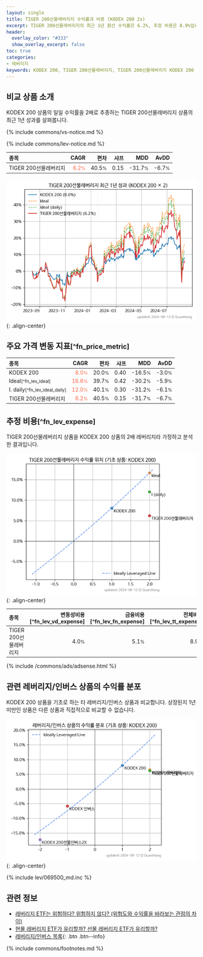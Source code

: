 ```yaml
---
layout: single
title: TIGER 200선물레버리지 수익률과 비용 (KODEX 200 2x)
excerpt: TIGER 200선물레버리지의 최근 1년 환산 수익률은 6.2%, 추정 비용은 8.9%입니다.
header:
  overlay_color: "#333"
  show_overlay_excerpt: false
toc: true
categories:
- 레버리지
keywords: KODEX 200, TIGER 200선물레버리지, TIGER 200선물레버리지 KODEX 200 비교, 267770, 069500, 267770 267770 비교
---
```


## 비교 상품 소개


KODEX 200 상품의 일일 수익률을 2배로 추종하는 TIGER 200선물레버리지 상품의 최근 1년 성과를 살펴봅니다.





{% include commons/vs-notice.md %}

{% include commons/lev-notice.md %}

| **종목** | **CAGR** | **편차** | **샤프** | **MDD** | **AvDD** |
| :------------ | ------: | -----------: | -------: | ------: | -------: |
| TIGER 200선물레버리지 | <span style="color: tomato">6.2<small>%</small></span> | 40.5<small>%</small> | 0.15 | -31.7<small>%</small> | -6.7<small>%</small> |

<!-- more -->


![TIGER 200선물레버리지](/lev/images/267770.png){: .align-center}


## 주요 가격 변동 지표<small>[^fn_price_metric]</small>


| **종목** | **CAGR** | **편차** | **샤프** | **MDD** | **AvDD** |
| :------------ | ------: | -----------: | -------: | ------: | -------: |
| KODEX 200 | <span style="color: tomato">8.0<small>%</small></span> | 20.0<small>%</small> | 0.40 | -16.5<small>%</small> | -3.0<small>%</small> |
| Ideal<small>[^fn_lev_ideal]</small> | <span style="color: tomato">16.6<small>%</small></span> | 39.7<small>%</small> | 0.42 | -30.2<small>%</small> | -5.9<small>%</small> |
| I. daily<small>[^fn_lev_ideal_daily]</small> | <span style="color: tomato">12.0<small>%</small></span> | 40.1<small>%</small> | 0.30 | -31.2<small>%</small> | -6.1<small>%</small> |
| TIGER 200선물레버리지 | <span style="color: tomato">6.2<small>%</small></span> | 40.5<small>%</small> | 0.15 | -31.7<small>%</small> | -6.7<small>%</small> |


## 추정 비용<small>[^fn_lev_expense]</small><a id="expense"></a>

TIGER 200선물레버리지 상품을 KODEX 200 상품의 2배 레버리지라 가정하고 분석한 결과입니다.

![TIGER 200선물레버리지](/lev/images/267770_ideal.png){: .align-center}

| **종목** | **변동성비용**[^fn_lev_vd_expense] | **금융비용**[^fn_lev_fn_expense] | **전체비용**[^fn_lev_tt_expense] |
| :------------ | ------: | -----------: | -------: |
| TIGER 200선물레버리지 | 4.0<small>%</small> | 5.1<small>%</small> | 8.9<small>%</small> |

{% include /commons/ads/adsense.html %}



## 관련 레버리지/인버스 상품의 수익률 분포

KODEX 200 상품을 기초로 하는 타 레버리지/인버스 상품과 비교합니다. 상장된지 1년 미만인 상품은 다른 상품과 직접적으로 비교할 수 없습니다.

![KODEX 200](/lev/images/069500_ideal.png){: .align-center}

{% include lev/069500_md.inc %}


## 관련 정보

- [레버리지 ETF는 위험하다? 위험하지 않다? (위험도와 수익률을 바라보는 관점의 차이)](https://kongdori.tistory.com/182)
- [현물 레버리지 ETF가 유리할까? 선물 레버리지 ETF가 유리할까?](https://kongdori.tistory.com/149)
- [레버리지/인버스 목록](/lev/){: .btn .btn--info}

{% include commons/footnotes.md %}
